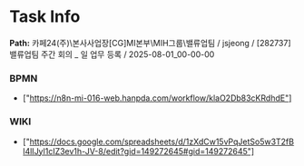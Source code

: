 # Task Info

**Path:** 카페24(주)\본사사업장\[CG]MI본부\MIH그룹\밸류업팀 / jsjeong / [282737] 밸류업팀 주간 회의 _ 일 업무 등록 / 2025-08-01_00-00-00

### BPMN
- ["https://n8n-mi-016-web.hanpda.com/workflow/klaO2Db83cKRdhdE"]

### WIKI
- ["https://docs.google.com/spreadsheets/d/1zXdCw15vPqJetSo5w3T2fBl4lIJyl1cIZ3ev1h-JV-8/edit?gid=149272645#gid=149272645"]

